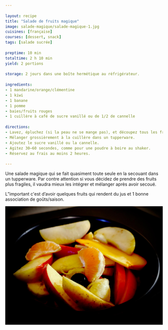 ```yaml
---

layout: recipe
title: "Salade de fruits magique"
image: salade-magique/salade-magique-1.jpg
cuisines: [française]
courses: [dessert, snack]
tags: [salade sucrée]

preptime: 10 min
totaltime: 2 h 10 min
yield: 2 portions

storage: 2 jours dans une boîte hermétique au réfrigérateur.

ingredients:
- 1 mandarine/orange/clémentine
- 1 kiwi
- 1 banane
- 1 pomme
- baies/fruits rouges
- 1 cuillère à café de sucre vanillé ou de 1/2 de cannelle

directions:
- Lavez, épluchez (si la peau ne se mange pas), et découpez tous les fruits en tranches, en quartiers ou en dés.
- Mélanger grossièrement à la cuillère dans un tupperware. 
- Ajoutez le sucre vanillé ou la cannelle. 
- Agitez 30–60 secondes, comme pour une poudre à boire au shaker. 
- Réservez au frais au moins 2 heures.

---
```


Une salade magique qui se fait quasiment toute seule en la secouant dans un tupperware. Par contre attention si vous décidez de prendre des fruits plus fragiles, il vaudra mieux les intégrer et mélanger après avoir secoué.

L”important c'est d’avoir quelques fruits qui rendent du jus et 1 bonne association de goûts/saison. 

![Évidemment on a ici des fruits qui se tiennent, donc on peut bien secouer le tupperware. Si vous avez des fruits plus fragiles comme des framboises par exemple, mieux vaut les ajouter à la fin.](../images/salade-magique/salade-magique-2.jpg) 